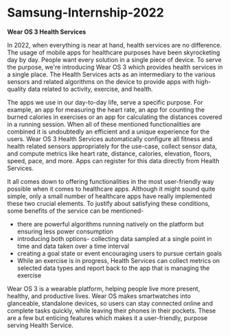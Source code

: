 # Samsung-Internship-2022
**Wear OS 3 Health Services**

In 2022, when everything is near at hand, health services are no difference. The usage of mobile apps for healthcare purposes have been skyrocketing day by day. 
People want every solution in a single piece of device. To serve the purpose, we're introducing Wear OS 3 which provides health services in a single place. 
The Health Services acts as an intermediary to the various sensors and related algorithms on the device to provide apps with high-quality data related to activity, exercise, and health.

The apps we use in our day-to-day life, serve a specific purpose. 
For example, an app for measuring the heart rate, an app for counting the burned calories in exercises or an app for calculating the distances covered in a running session. 
When all of these mentioned functionalities are combined it is undoubtedly an efficient and a unique experience for the users. 
Wear OS 3 Health Services automatically configure all fitness and health related sensors appropriately for the use-case, collect sensor data, and compute metrics like heart rate, distance, calories, elevation, floors, speed, pace, and more.
Apps can register for this data directly from Health Services.

It all comes down to offering functionalities in the most user-friendly way possible when it comes to healthcare apps. 
Although it might sound quite simple, only a small number of healthcare apps have really implemented these two crucial elements. 
To justify about satisfying these conditions, some benefits of the service can be mentioned-

- there are powerful algorithms running natively on the platform but ensuring less power consumption
- introducing both options- collecting data sampled at a single point in time and data taken over a time interval
- creating a goal state or event encouraging users to pursue certain goals
- While an exercise is in progress, Health Services can collect metrics on selected data types and report back to the app that is managing the exercise

Wear OS 3 is a wearable platform, helping people live more present, healthy, and productive lives. 
Wear OS makes smartwatches into glanceable, standalone devices, so users can stay connected online and complete tasks quickly, while leaving their phones in their pockets. 
These are a few but enticing features which makes it a user-friendly, purpose serving Health Service.